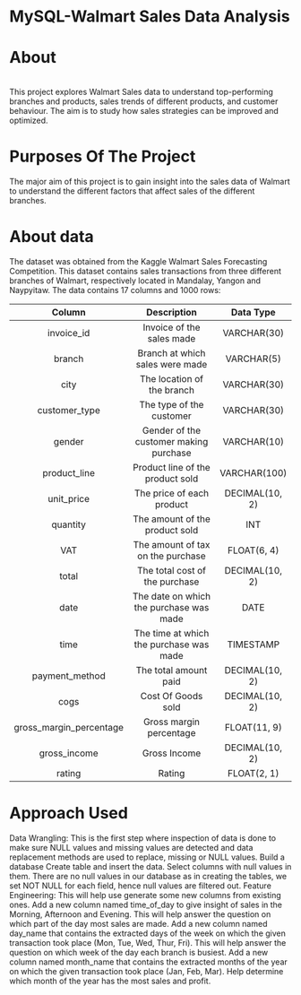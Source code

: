 # MySQL-Walmart Sales Data Analysis

# About
<br>
This project explores Walmart Sales data to understand top-performing branches and products, sales trends of different products, and customer behaviour. The aim is to study how sales strategies can be improved and optimized.

# Purposes Of The Project
The major aim of this project is to gain insight into the sales data of Walmart to understand the different factors that affect sales of the different branches.

# About data
The dataset was obtained from the Kaggle Walmart Sales Forecasting Competition. This dataset contains sales transactions from three different branches of Walmart, respectively located in Mandalay, Yangon and Naypyitaw. The data contains 17 columns and 1000 rows:



|Column|Description|Data Type|
|:----:|:---------:|:-------:|
|invoice_id|Invoice of the sales made|VARCHAR(30)|
|branch|Branch at which sales were made|VARCHAR(5)|
|city|The location of the branch|VARCHAR(30)|
|customer_type|The type of the customer|VARCHAR(30)|
|gender|Gender of the customer making purchase|VARCHAR(10)|
|product_line|Product line of the product sold|VARCHAR(100)|
|unit_price|The price of each product|DECIMAL(10, 2)|
|quantity|The amount of the product sold|INT|
|VAT|The amount of tax on the purchase|FLOAT(6, 4)|
|total|The total cost of the purchase|DECIMAL(10, 2)|
|date|The date on which the purchase was made|DATE|
|time|The time at which the purchase was made|TIMESTAMP|
|payment_method|The total amount paid|DECIMAL(10, 2)|
|cogs|Cost Of Goods sold|DECIMAL(10, 2)|
|gross_margin_percentage|Gross margin percentage|FLOAT(11, 9)|
|gross_income|Gross Income|DECIMAL(10, 2)|
|rating|Rating|FLOAT(2, 1)|


# Approach Used

Data Wrangling: This is the first step where inspection of data is done to make sure NULL values and missing values are detected and data replacement methods are used to replace, missing or NULL values.
Build a database
Create table and insert the data.
Select columns with null values in them. There are no null values in our database as in creating the tables, we set NOT NULL for each field, hence null values are filtered out.
Feature Engineering: This will help use generate some new columns from existing ones.
Add a new column named time_of_day to give insight of sales in the Morning, Afternoon and Evening. This will help answer the question on which part of the day most sales are made.
Add a new column named day_name that contains the extracted days of the week on which the given transaction took place (Mon, Tue, Wed, Thur, Fri). This will help answer the question on which week of the day each branch is busiest.
Add a new column named month_name that contains the extracted months of the year on which the given transaction took place (Jan, Feb, Mar). Help determine which month of the year has the most sales and profit.



